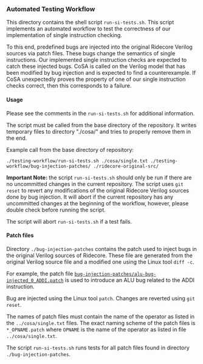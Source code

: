 
### Automated Testing Workflow ###

This directory contains the shell script `run-si-tests.sh`. This
script implements an automated workflow to test the correctness of our
implementation of single instruction checking.

To this end, predefined bugs are injected into the original Ridecore
Verilog sources via patch files. These bugs change the semantics of
single instructions. Our implemented single instruction checks are
expected to catch these injected bugs. CoSA is called on the Verilog
model that has been modified by bug injection and is expected to find
a counterexample. If CoSA unexpectedly proves the property of one of
our single instruction checks correct, then this corresponds to a
failure.

#### Usage ####

Please see the comments in the `run-si-tests.sh` for additional
information.

The script must be called from the base directory of the
repository. It writes temporary files to directory "./cosa/" and tries
to properly remove them in the end.

Example call from the base directory of repository:

`./testing-workflow/run-si-tests.sh ./cosa/single.txt ./testing-workflow/bug-injection-patches/ ./ridecore-original-src/`

**Important Note:** the script `run-si-tests.sh` should only be run if
there are no uncommitted changes in the current repository. The
script uses `git reset` to revert any modifications of the original
Ridecore Verilog sources done by bug injection. It will abort if the
current repository has any uncommitted changes at the beginning of
the workflow, however, please double check before running the
script.

The script will abort `run-si-tests.sh` if a test fails.

#### Patch files ####

Directory `./bug-injection-patches` contains the patch used to inject
bugs in the original Verilog sources of Ridecore. These file are
generated from the original Verilog source file and a modified one
using the Linux tool `diff -c`.

For example, the patch file
[`bug-injection-patches/alu-bug-injected_0_ADDI.patch`](https://github.com/upscale-project/ridecore-si-checking/blob/testing-workflow/testing-workflow/bug-injection-patches/alu-bug-injected_0_ADDI.patch)
is used to introduce an ALU bug related to the ADDI instruction.

Bug are injected using the Linux tool `patch`. Changes are reverted
using `git reset`.

The names of patch files must contain the name of the operator as
listed in the `../cosa/single.txt` files. The exact naming scheme of
the patch files is `*_OPNAME.patch` where `OPNAME` is the name of the
operator as listed in file `../cosa/single.txt`.

The script `run-si-tests.sh` runs tests for all patch files found in
directory `./bug-injection-patches`.
